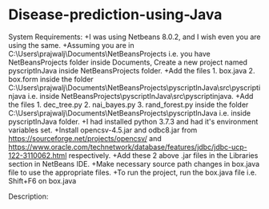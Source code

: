 # Disease-prediction-using-Java

System Requirements:
+I was using Netbeans 8.0.2, and I wish even you are using the same.
+Assuming you are in C:\Users\prajwalj\Documents\NetBeansProjects i.e. you have NetBeansProjects folder inside Documents, Create a new project named pyscriptInJava inside NetBeansProjects folder.
+Add the files 
              1.  box.java 
              2.  box.form
      inside the folder C:\Users\prajwalj\Documents\NetBeansProjects\pyscriptInJava\src\pyscriptinjava i.e. inside       NetBeansProjects\pyscriptInJava\src\pyscriptinjava. 
+Add the files 
              1.  dec_tree.py
              2.  nai_bayes.py
              3.  rand_forest.py
      inside the folder C:\Users\prajwalj\Documents\NetBeansProjects\pyscriptInJava i.e. inside pyscriptInJava folder.
+I had installed python 3.7.3 and had it's environment variables set.
+Install opencsv-4.5.jar and odbc8.jar
  from https://sourceforge.net/projects/opencsv/  and https://www.oracle.com/technetwork/database/features/jdbc/jdbc-ucp-122-3110062.html respectively.
+Add these 2 above .jar files in the Libraries section in NetBeans IDE.
+Make necessary source path changes in box.java file to use the appropriate files.
+To run the project, run the box.java file i.e. Shift+F6 on box.java


Description:

